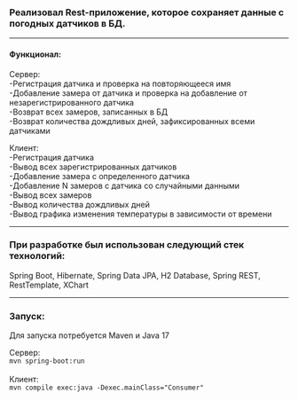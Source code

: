 ### Реализовал Rest-приложение, которое сохраняет данные с погодных датчиков в БД.

---

#### Функционал:

Сервер:<br>
-Регистрация датчика и проверка на повторяющееся имя<br>
-Добавление замера от датчика и проверка на добавление от незарегистрированного датчика<br>
-Возврат всех замеров, записанных в БД<br>
-Возврат количества дождливых дней, зафиксированных всеми датчиками<br>

Клиент:<br>
-Регистрация датчика<br>
-Вывод всех зарегистрированных датчиков<br>
-Добавление замера с определенного датчика<br>
-Добавление N замеров с датчика со случайными данными<br>
-Вывод всех замеров<br>
-Вывод количества дождливых дней<br>
-Вывод графика изменения температуры в зависимости от времени<br>

---

### При разработке был использован следующий стек технологий:
Spring Boot, Hibernate, Spring Data JPA, H2 Database, Spring REST, RestTemplate, XChart<br>

---

### Запуск:<br>

Для запуска потребуется Maven и Java 17<br>

Сервер:<br>
`mvn spring-boot:run`<br><br>
Клиент:<br>
`mvn compile exec:java -Dexec.mainClass="Consumer"`
